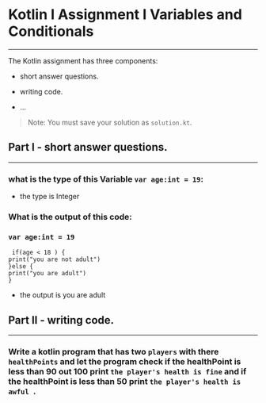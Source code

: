 # Kotlin I Assignment  I Variables and Conditionals
---
The Kotlin assignment has three components:
- short answer questions.
- writing code.

- ...
> Note: You must save your solution as `solution.kt`.

## Part I - short answer questions.
---
### what is the type of this Variable `var age:int = 19`:
- the type is Integer
###
###
### What is the output of this code:
###  `var age:int = 19`
     if(age < 18 ) {
    print("you are not adult") 
    }else {
    print("you are adult")
    }
- the output is you are adult
                        


## Part II - writing code.
---
### Write a kotlin program that has two `players` with there `healthPoints` and let the program check if the healthPoint is less than 90 out 100 print `the player's health is fine` and if the healthPoint is less than 50 print `the player's health is awful `. 


